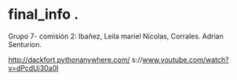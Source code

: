 # final_info . 
Grupo 7- comisión 2:
Ibañez, Leila mariel 
Nicolas, Corrales.
Adrian Senturion.

http://dackfort.pythonanywhere.com/
s://www.youtube.com/watch?v=dPcdUi30a0I
